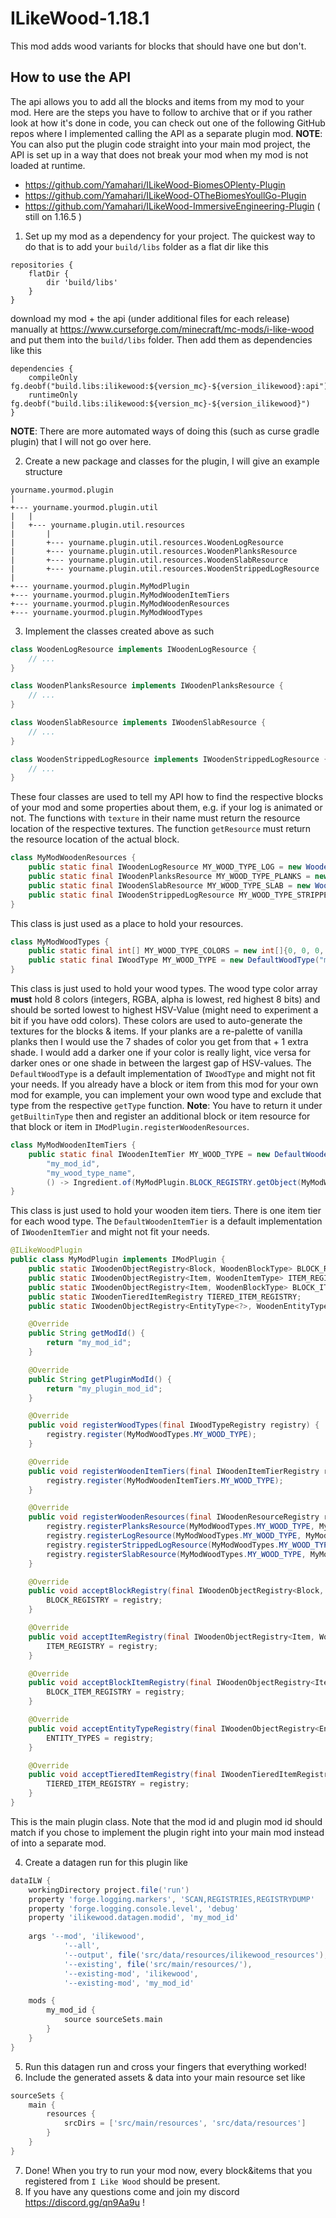 # ILikeWood-1.18.1

This mod adds wood variants for blocks that should have one but don't.

## How to use the API

The api allows you to add all the blocks and items from my mod to your mod. Here are the steps you have to follow to
archive that or if you rather look at how it's done in code, you can check out one of the following GitHub repos where I
implemented calling the API as a separate plugin mod. **NOTE**: You can also put the plugin code straight into your main
mod project, the API is set up in a way that does not break your mod when my mod is not loaded at runtime.

* https://github.com/Yamahari/ILikeWood-BiomesOPlenty-Plugin
* https://github.com/Yamahari/ILikeWood-OTheBiomesYoullGo-Plugin
* https://github.com/Yamahari/ILikeWood-ImmersiveEngineering-Plugin ( still on 1.16.5 )

1) Set up my mod as a dependency for your project. The quickest way to do that is to add your `build/libs` folder as a
   flat dir like this

```
repositories {
    flatDir {
        dir 'build/libs'
    }
} 
```

download my mod + the api (under additional files for each release) manually at
https://www.curseforge.com/minecraft/mc-mods/i-like-wood and put them into the
`build/libs` folder. Then add them as dependencies like this

```
dependencies {
    compileOnly fg.deobf("build.libs:ilikewood:${version_mc}-${version_ilikewood}:api")
    runtimeOnly fg.deobf("build.libs:ilikewood:${version_mc}-${version_ilikewood}")
}
```

**NOTE**: There are more automated ways of doing this (such as curse gradle plugin)
that I will not go over here.

2) Create a new package and classes for the plugin, I will give an example structure

```
yourname.yourmod.plugin
|
+--- yourname.yourmod.plugin.util
|   |
|   +--- yourname.plugin.util.resources
|       |
|       +--- yourname.plugin.util.resources.WoodenLogResource
|       +--- yourname.plugin.util.resources.WoodenPlanksResource
|       +--- yourname.plugin.util.resources.WoodenSlabResource
|       +--- yourname.plugin.util.resources.WoodenStrippedLogResource
|
+--- yourname.yourmod.plugin.MyModPlugin
+--- yourname.yourmod.plugin.MyModWoodenItemTiers
+--- yourname.yourmod.plugin.MyModWoodenResources
+--- yourname.yourmod.plugin.MyModWoodTypes
```

3) Implement the classes created above as such

```java
class WoodenLogResource implements IWoodenLogResource {
    // ...
}
```

```java
class WoodenPlanksResource implements IWoodenPlanksResource {
    // ...
}
```

```java
class WoodenSlabResource implements IWoodenSlabResource {
    // ...
}
```

```java
class WoodenStrippedLogResource implements IWoodenStrippedLogResource {
    // ...
}
```

These four classes are used to tell my API how to find the respective blocks of your mod and some properties about them,
e.g. if your log is animated or not. The functions with `texture` in their name must return the resource location of the
respective textures. The function `getResource` must return the resource location of the actual block.

```java
class MyModWoodenResources {
    public static final IWoodenLogResource MY_WOOD_TYPE_LOG = new WoodenLogResource(/**/);
    public static final IWoodenPlanksResource MY_WOOD_TYPE_PLANKS = new WoodenPlanksResource(/**/);
    public static final IWoodenSlabResource MY_WOOD_TYPE_SLAB = new WoodenSlabResource(/**/);
    public static final IWoodenStrippedLogResource MY_WOOD_TYPE_STRIPPED_LOG = new WoodenStrippedLogResource(/**/);
}
```

This class is just used as a place to hold your resources.

```java
class MyModWoodTypes {
    public static final int[] MY_WOOD_TYPE_COLORS = new int[]{0, 0, 0, 0, 0, 0, 0, 0};
    public static final IWoodType MY_WOOD_TYPE = new DefaultWoodType("my_mod_id", "my_wood_type_name", new IWoodType.Colors(MY_WOOD_TYPE_COLORS));
}
```

This class is just used to hold your wood types. The wood type color array **must** hold 8 colors
(integers, RGBA, alpha is lowest, red highest 8 bits) and should be sorted lowest to highest HSV-Value (might need to
experiment a bit if you have odd colors). These colors are used to auto-generate the textures for the blocks & items. If
your planks are a re-palette of vanilla planks then I would use the 7 shades of color you get from that + 1 extra shade.
I would add a darker one if your color is really light, vice versa for darker ones or one shade in between the largest
gap of HSV-values. The `DefaultWoodType` is a default implementation of `IWoodType` and might not fit your needs. If you
already have a block or item from this mod for your own mod for example, you can implement your own wood type and
exclude that type from the respective `getType` function. **Note**: You have to return it under `getBuiltinType` then
and register an additional block or item resource for that block or item in `IModPlugin.registerWoodenResources`.

```java
class MyModWoodenItemTiers {
    public static final IWoodenItemTier MY_WOOD_TYPE = new DefaultWoodenItemTier(YourModWoodTypes.MY_WOOD_TYPE,
        "my_mod_id",
        "my_wood_type_name",
        () -> Ingredient.of(MyModPlugin.BLOCK_REGISTRY.getObject(MyModWoodTypes.MY_WOOD_TYPE, WoodenBlockType.PANELS)));
}
```

This class is just used to hold your wooden item tiers. There is one item tier for each wood type.
The `DefaultWoodenItemTier` is a default implementation of `IWoodenItemTier` and might not fit your needs.

```java
@ILikeWoodPlugin
public class MyModPlugin implements IModPlugin {
    public static IWoodenObjectRegistry<Block, WoodenBlockType> BLOCK_REGISTRY;
    public static IWoodenObjectRegistry<Item, WoodenItemType> ITEM_REGISTRY;
    public static IWoodenObjectRegistry<Item, WoodenBlockType> BLOCK_ITEM_REGISTRY;
    public static IWoodenTieredItemRegistry TIERED_ITEM_REGISTRY;
    public static IWoodenObjectRegistry<EntityType<?>, WoodenEntityType> ENTITY_TYPES;

    @Override
    public String getModId() {
        return "my_mod_id";
    }

    @Override
    public String getPluginModId() {
        return "my_plugin_mod_id";
    }

    @Override
    public void registerWoodTypes(final IWoodTypeRegistry registry) {
        registry.register(MyModWoodTypes.MY_WOOD_TYPE);
    }

    @Override
    public void registerWoodenItemTiers(final IWoodenItemTierRegistry registry) {
        registry.register(MyModWoodenItemTiers.MY_WOOD_TYPE);
    }

    @Override
    public void registerWoodenResources(final IWoodenResourceRegistry registry) {
        registry.registerPlanksResource(MyModWoodTypes.MY_WOOD_TYPE, MyModWoodenResources.MY_WOOD_TYPE_PLANKS);
        registry.registerLogResource(MyModWoodTypes.MY_WOOD_TYPE, MyModWoodenResources.MY_WOOD_TYPE_LOG);
        registry.registerStrippedLogResource(MyModWoodTypes.MY_WOOD_TYPE, MyModWoodenResources.MY_WOOD_TYPE_STRIPPED_LOG);
        registry.registerSlabResource(MyModWoodTypes.MY_WOOD_TYPE, MyModWoodenResources.MY_WOOD_TYPE_SLAB);
    }

    @Override
    public void acceptBlockRegistry(final IWoodenObjectRegistry<Block, WoodenBlockType> registry) {
        BLOCK_REGISTRY = registry;
    }

    @Override
    public void acceptItemRegistry(final IWoodenObjectRegistry<Item, WoodenItemType> registry) {
        ITEM_REGISTRY = registry;
    }

    @Override
    public void acceptBlockItemRegistry(final IWoodenObjectRegistry<Item, WoodenBlockType> registry) {
        BLOCK_ITEM_REGISTRY = registry;
    }

    @Override
    public void acceptEntityTypeRegistry(final IWoodenObjectRegistry<EntityType<?>, WoodenEntityType> registry) {
        ENTITY_TYPES = registry;
    }

    @Override
    public void acceptTieredItemRegistry(final IWoodenTieredItemRegistry registry) {
        TIERED_ITEM_REGISTRY = registry;
    }
}
```

This is the main plugin class. Note that the mod id and plugin mod id should match if you chose to implement the plugin
right into your main mod instead of into a separate mod.

4) Create a datagen run for this plugin like

```groovy
dataILW {
    workingDirectory project.file('run')
    property 'forge.logging.markers', 'SCAN,REGISTRIES,REGISTRYDUMP'
    property 'forge.logging.console.level', 'debug'
    property 'ilikewood.datagen.modid', 'my_mod_id'
    
    args '--mod', 'ilikewood',
            '--all',
            '--output', file('src/data/resources/ilikewood_resources'),
            '--existing', file('src/main/resources/'),
            '--existing-mod', 'ilikewood',
            '--existing-mod', 'my_mod_id'

    mods {
        my_mod_id {
            source sourceSets.main
        }
    }
}
```

5) Run this datagen run and cross your fingers that everything worked!
6) Include the generated assets & data into your main resource set like

```groovy
sourceSets {
    main {
        resources {
            srcDirs = ['src/main/resources', 'src/data/resources']
        }
    }
}
```

7) Done! When you try to run your mod now, every block&items that you registered from `I Like Wood`
   should be present.
8) If you have any questions come and join my discord https://discord.gg/qn9Aa9u !
